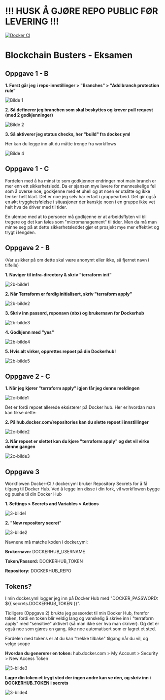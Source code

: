# !!! HUSK Å GJØRE REPO PUBLIC FØR LEVERING !!!


[![Docker CI](https://github.com/corpltd/devopseksamen/actions/workflows/docker.yml/badge.svg)](https://github.com/corpltd/devopseksamen/actions/workflows/docker.yml)

# Blockchain Busters - Eksamen

## Oppgave 1 - B
**1. Først går jeg i repo-innstillinger > "Branches" > "Add branch protection rule"**


![Bilde 1](bilder/1.png)

**2. Så definerer jeg branchen som skal beskyttes og krever pull request (med 2 godkjenninger)**


![Bilde 2](bilder/2.png)

**3. Så aktiverer jeg status checks, her "build" fra docker.yml**

Her kan du legge inn alt du måtte trenge fra workflows


![Bilde 4](bilder/4.png)


## Oppgave 1 - C

Fordelen med å ha minst to som godkjenner endringer mot main branch er mer enn ett sikkerhetsledd. Da er sjansen mye lavere for menneskelige feil som å overse noe, godkjenne med et uhell og at noen er utslitte og ikke tenker helt klart. Det er noe jeg selv har erfart i gruppearbeid. Det gir også en økt trygghetsfølelse i situasjoner der kanskje noen i en gruppe ikke vet helt hva de driver med til tider.


En ulempe med at to personer må godkjenne er at arbeidsflyten vil bli tregere og det kan føles som "micromanagement" til tider. Men da må man minne seg på at dette sikkerhetsleddet gjør et prosjekt mye mer effektivt og trygt i lengden.

## Oppgave 2 - B ##

(Var usikker på om dette skal være anonymt eller ikke, så fjernet navn i tilfelle)

**1. Naviger til infra-directory & skriv "terraform init"**


![2b-bilde1](bilder/1-2b.png)


**2. Når Terraform er ferdig initialisert, skriv "terraform apply"**


![2b-bilde2](bilder/2-2b.png)


**3. Skriv inn passord, reponavn (nbx) og brukernavn for Dockerhub**


![2b-bilde3](bilder/3-2b.png)


**4. Godkjenn med "yes"**


![2b-bilde4](bilder/4-2b.png)


**5. Hvis alt virker, opprettes repoet på din Dockerhub!**


![2b-bilde5](bilder/5-2b.png)

## Oppgave 2 - C

**1. Når jeg kjører "terraform apply" igjen får jeg denne meldingen**

![2c-bilde1](bilder/1-2c.png)


Det er fordi repoet allerede eksisterer på Docker hub. Her er hvordan man kan fikse dette:

**2. På hub.docker.com/repositories kan du slette repoet i innstillinger**

![2c-bilde2](bilder/2-2c.png)


**3. Når repoet er slettet kan du kjøre "terraform apply" og det vil virke denne gangen**

![2c-bilde3](bilder/3-2c.png)

## Oppgave 3

Workflowen Docker-CI / docker.yml bruker Repository Secrets for å få tilgang til Docker Hub. Ved å legge inn disse i din fork, vil workflowen bygge og pushe til din Docker Hub

**1. Settings > Secrets and Variables > Actions**

![3-bilde1](bilder/1-3.png)

**2. "New repository secret"**

![3-bilde2](bilder/2-3.png)

Navnene må matche koden i docker.yml:

**Brukernavn:** DOCKERHUB_USERNAME

**Token/Passord:** DOCKERHUB_TOKEN

**Repository:** DOCKERHUB_REPO

## Tokens?

I min docker.yml logger jeg inn på Docker Hub med "DOCKER_PASSWORD: ${{ secrets.DOCKERHUB_TOKEN }}".

Tidligere (Oppgave 2) brukte jeg passordet til min Docker Hub, fremfor token, fordi en token blir veldig lang og vanskelig å skrive inn i "terraform apply" med "sensitive" aktivert (så man ikke ser hva man skriver). Og det er også noe som gjøres en gang, ikke noe automatisert som er lagret et sted.

Fordelen med tokens er at du kan "trekke tilbake" tilgang når du vil, og velge scope

**Hvordan du genererer en token:** hub.docker.com > My Account > Security > New Access Token

![3-bilde3](bilder/3-3.png)

**Lagre din token et trygt sted der ingen andre kan se den, og skriv inn i DOCKERHUB_TOKEN i secrets**

![3-bilde4](bilder/4-3.png)

